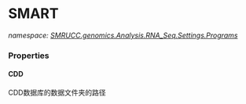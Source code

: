 ﻿# SMART
_namespace: [SMRUCC.genomics.Analysis.RNA_Seq.Settings.Programs](./index.md)_






### Properties

#### CDD
CDD数据库的数据文件夹的路径
